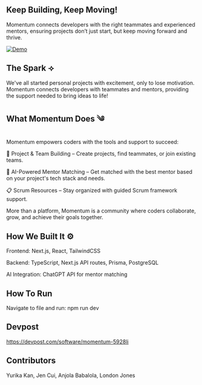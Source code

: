 ## Keep Building, Keep Moving! 
Momentum connects developers with the right teammates and experienced mentors, ensuring projects don’t just start, but keep moving forward and thrive.

[![Demo](https://www.youtube.com/watch?v=4cyKNYYfmjQ/0.jpg)](https://www.youtube.com/watch?v=4cyKNYYfmjQ)

## The Spark ⟢
We've all started personal projects with excitement, only to lose motivation. Momentum connects developers with teammates and mentors, providing the support needed to bring ideas to life!

## What Momentum Does ༄
Momentum empowers coders with the tools and support to succeed:

🚀 Project & Team Building – Create projects, find teammates, or join existing teams.

🤖 AI-Powered Mentor Matching – Get matched with the best mentor based on your project's tech stack and needs.

📋 Scrum Resources – Stay organized with guided Scrum framework support.

More than a platform, Momentum is a community where coders collaborate, grow, and achieve their goals together.

## How We Built It ⚙
Frontend: Next.js, React, TailwindCSS 

Backend: TypeScript, Next.js API routes, Prisma, PostgreSQL 

AI Integration: ChatGPT API for mentor matching 

## How To Run
Navigate to file and run: npm run dev

## Devpost 
https://devpost.com/software/momentum-5928li

## Contributors
Yurika Kan, Jen Cui, Anjola Babalola, London Jones 
